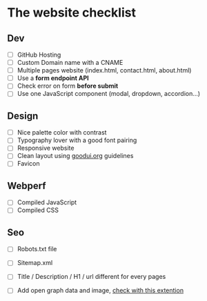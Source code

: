 # The website checklist

## Dev

* [ ] GitHub Hosting
* [ ] Custom Domain name with a CNAME
* [ ] Multiple pages website \(index.html, contact.html, about.html\)
* [ ] Use a **form endpoint API**
* [ ] Check error on form **before submit**
* [ ] Use one JavaScript component \(modal, dropdown, accordion…\)

## Design

* [ ] Nice palette color with contrast
* [ ] Typography lover with a good font pairing
* [ ] Responsive website
* [ ] Clean layout using [goodui.org](http://goodui.org) guidelines
* [ ] Favicon

## Webperf

* [ ] Compiled JavaScript
* [ ] Compiled CSS

## Seo

* [ ] Robots.txt file
* [ ] Sitemap.xml
* [ ] Title / Description / H1 / url different for every pages
* [ ] Add open graph data and image, [check with this extention](https://chrome.google.com/webstore/detail/open-graph-preview/ehaigphokkgebnmdiicabhjhddkaekgh)





